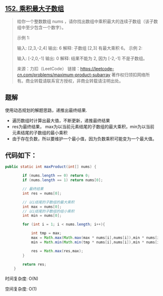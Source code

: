 ## [152. 乘积最大子数组](https://leetcode-cn.com/problems/maximum-product-subarray/)

> 给你一个整数数组 nums ，请你找出数组中乘积最大的连续子数组（该子数组中至少包含一个数字）。
>
>  
>
> 示例 1:
>
> 输入: [2,3,-2,4]
> 输出: 6
> 解释: 子数组 [2,3] 有最大乘积 6。
> 示例 2:
>
> 输入: [-2,0,-1]
> 输出: 0
> 解释: 结果不能为 2, 因为 [-2,-1] 不是子数组。
>
> 来源：力扣（LeetCode）
> 链接：https://leetcode-cn.com/problems/maximum-product-subarray
> 著作权归领扣网络所有。商业转载请联系官方授权，非商业转载请注明出处。



## 题解

使用动态规划的解题思路，递推出最终结果. 

- 遍历数组时计算出最大值，不断更新，递推最终结果
- res为最终结果， max为以当前元素结尾的子数组的最大乘积，min为以当前元素结尾的子数组的最小乘积
- 由于存在负数，所以要维护一个最小值，因为负数乘积可能变为一个最大值。



## 代码如下：

```java
public static int maxProduct(int[] nums) {

        if (nums.length == 0) return 0;
        if (nums.length == 1) return nums[0];

        // 最终结果
        int res = nums[0];

        // 以i结尾的子数组的最大乘积
        int max = nums[0];
        // 以i结尾的子数组的组小乘积
        int min = nums[0];

        for (int i = 1; i < nums.length; i++){

            int tmp = max;
            max = Math.max(Math.max(max * nums[i],nums[i]),min * nums[i]);
            min = Math.min(Math.min(tmp * nums[i],nums[i]),min * nums[i]);

            res = Math.max(res,max);
        }

        return res;
    }
```

时间复杂度: O(N)

空间复杂度: O(1)